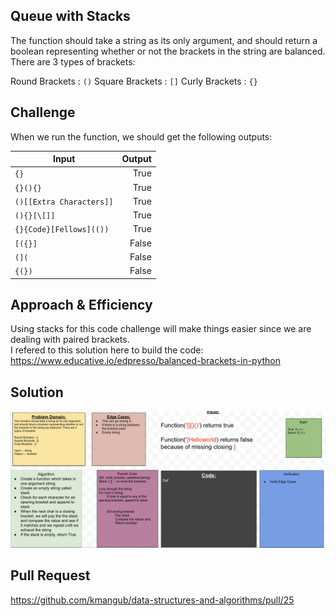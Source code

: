 ## Queue with Stacks
The function should take a string as its only argument, and should return a boolean representing whether or not the brackets in the string are balanced. There are 3 types of brackets:

Round Brackets : `()`
Square Brackets : `[]`
Curly Brackets : `{}`

## Challenge

When we run the function, we should get the following outputs:

| Input | Output  |
|---|---:|
| `{}`  |  True |   
| `{}(){}`  |  True | 
| `()[[Extra Characters]]`  |  True | 
|  `(){}[\[]]` |  True |
| `{}{Code}[Fellows](())`  | True  | 
| `[({}]` | False  | 
| `(](`  | False  | 
| `{(})`  | False | 


## Approach & Efficiency
Using stacks for this code challenge will make things easier since we are dealing with paired brackets.  
I refered to this solution here to build the code: https://www.educative.io/edpresso/balanced-brackets-in-python

## Solution
![Code Challenge 13](../../assets/multi-bracket-validation.png)

## Pull Request 
https://github.com/kmangub/data-structures-and-algorithms/pull/25